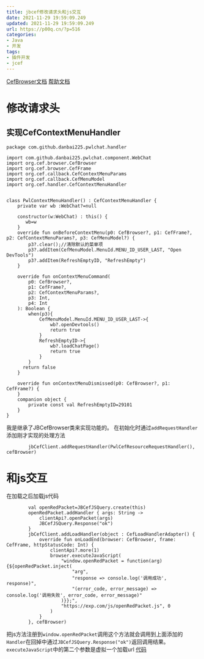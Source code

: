 ```yaml
---
title: jbcef修改请求头和js交互
date: 2021-11-29 19:59:09.249
updated: 2021-11-29 19:59:09.249
url: https://p00q.cn/?p=516
categories: 
- Java
- 开发
tags: 
- 插件开发
- jcef
---
```



[CefBrowser文档](http://www.xuanyimao.com/doc/jcef/202011/org/cef/browser/CefBrowser.html) [帮助文档](http://www.xuanyimao.com/jcef/index.html)

# 修改请求头
## 实现CefContextMenuHandler
```
package com.github.danbai225.pwlchat.handler

import com.github.danbai225.pwlchat.component.WebChat
import org.cef.browser.CefBrowser
import org.cef.browser.CefFrame
import org.cef.callback.CefContextMenuParams
import org.cef.callback.CefMenuModel
import org.cef.handler.CefContextMenuHandler


class PwlContextMenuHandler() : CefContextMenuHandler {
    private var wb :WebChat?=null

    constructor(w:WebChat) : this() {
       wb=w
    }
    override fun onBeforeContextMenu(p0: CefBrowser?, p1: CefFrame?, p2: CefContextMenuParams?, p3: CefMenuModel?) {
        p3?.clear();//清除默认的菜单项
        p3?.addItem(CefMenuModel.MenuId.MENU_ID_USER_LAST, "Open DevTools")
        p3?.addItem(RefreshEmptyID, "RefreshEmpty")
    }

    override fun onContextMenuCommand(
        p0: CefBrowser?,
        p1: CefFrame?,
        p2: CefContextMenuParams?,
        p3: Int,
        p4: Int
    ): Boolean {
        when(p3){
            CefMenuModel.MenuId.MENU_ID_USER_LAST->{
                wb?.openDevtools()
                return true
            }
            RefreshEmptyID->{
                wb?.loadChatPage()
                return true
            }
        }
      return false
    }

    override fun onContextMenuDismissed(p0: CefBrowser?, p1: CefFrame?) {
    }
    companion object {
        private const val RefreshEmptyID=29101
    }
}
```
我是继承了JBCefBrowser类来实现功能的。
在初始化时通过`addRequestHandler`添加刚才实现的处理方法
```
        jbCefClient.addRequestHandler(PwlCefResourceRequestHandler(), cefBrowser)
```

# 和js交互
在加载之后加载js代码
```
        val openRedPacket=JBCefJSQuery.create(this)
        openRedPacket.addHandler { args: String ->
            clientApi?.openPacket(args)
            JBCefJSQuery.Response("ok")
        }
        jbCefClient.addLoadHandler(object : CefLoadHandlerAdapter() {
            override fun onLoadEnd(browser: CefBrowser, frame: CefFrame, httpStatusCode: Int) {
                clientApi?.more(1)
                browser.executeJavaScript(
                    "window.openRedPacket = function(arg) {${openRedPacket.inject(
                        "arg",
                        "response => console.log('调用成功', response)",
                        "(error_code, error_message) => console.log('调用失败', error_code, error_message)"
                    )}};",
                    "https://exp.com/js/openRedPacket.js", 0
                )
            }
        }, cefBrowser)
```
把js方法注册到`window.openRedPacket`调用这个方法就会调用到上面添加的`Handler`在回掉中通过`JBCefJSQuery.Response("ok")`返回调用结果。
`executeJavaScript`中的第二个参数是虚拟一个加载url
[代码](https://github.com/danbai225/pwl-chat)